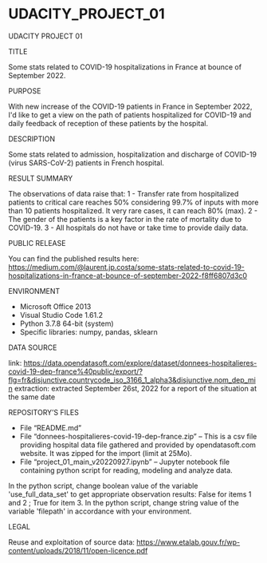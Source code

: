 # UDACITY_PROJECT_01
UDACITY PROJECT 01

TITLE

Some stats related to COVID-19 hospitalizations in France at bounce of September 2022.


PURPOSE

With new increase of the COVID-19 patients in France in September 2022, I'd like to get a view on the path of patients hospitalized for COVID-19 and daily feedback of reception of these patients by the hospital.


DESCRIPTION

Some stats related to admission, hospitalization and discharge of COVID-19 (virus SARS-CoV-2) patients in French hospital.


RESULT SUMMARY

The observations of data raise that:
1 - Transfer rate from hospitalized patients to critical care reaches 50% considering 99.7% of inputs with more than 10 patients hospitalized. It very rare cases, it can reach 80% (max).
2 - The gender of the patients is a key factor in the rate of mortality due to COVID-19.
3 - All hospitals do not have or take time to provide daily data.


PUBLIC RELEASE

You can find the published results here: https://medium.com/@laurent.jp.costa/some-stats-related-to-covid-19-hospitalizations-in-france-at-bounce-of-september-2022-f8ff6807d3c0


ENVIRONMENT
-	Microsoft Office 2013
-	Visual Studio Code 1.61.2
-	Python 3.7.8 64-bit (system)
-	Specific libraries: numpy, pandas, sklearn


DATA SOURCE

link: https://data.opendatasoft.com/explore/dataset/donnees-hospitalieres-covid-19-dep-france%40public/export/?flg=fr&disjunctive.countrycode_iso_3166_1_alpha3&disjunctive.nom_dep_min
extraction: extracted September 26st, 2022 for a report of the situation at the same date


REPOSITORY’S FILES

- File “README.md”
-	File “donnees-hospitalieres-covid-19-dep-france.zip” – This is a csv file providing hospital data file gathered and provided by opendatasoft.com website. It was zipped for the import (limit at 25Mo).
-	File “project_01_main_v20220927.ipynb” – Jupyter notebook file containing python script for reading, modeling and analyze data.

In the python script, change boolean value of the variable 'use_full_data_set' to get appropriate observation results: False for items 1 and 2 ; True for item 3.
In the python script, change string value of the variable 'filepath' in accordance with your environment.


LEGAL

Reuse and exploitation of source data: https://www.etalab.gouv.fr/wp-content/uploads/2018/11/open-licence.pdf
